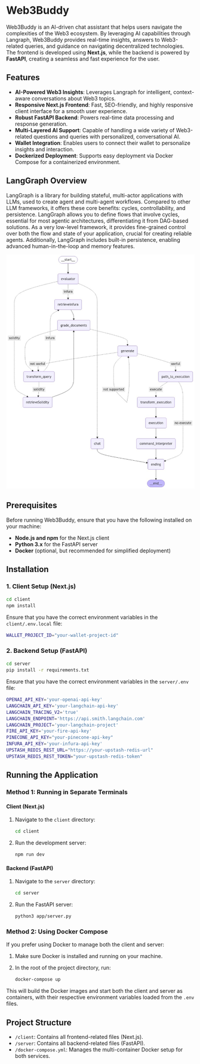 # Web3Buddy

Web3Buddy is an AI-driven chat assistant that helps users navigate the complexities of the Web3 ecosystem. By leveraging AI capabilities through Langraph, Web3Buddy provides real-time insights, answers to Web3-related queries, and guidance on navigating decentralized technologies. The frontend is developed using **Next.js**, while the backend is powered by **FastAPI**, creating a seamless and fast experience for the user.

## Features

- **AI-Powered Web3 Insights**: Leverages Langraph for intelligent, context-aware conversations about Web3 topics.
- **Responsive Next.js Frontend**: Fast, SEO-friendly, and highly responsive client interface for a smooth user experience.
- **Robust FastAPI Backend**: Powers real-time data processing and response generation.
- **Multi-Layered AI Support**: Capable of handling a wide variety of Web3-related questions and queries with personalized, conversational AI.
- **Wallet Integration**: Enables users to connect their wallet to personalize insights and interaction.
- **Dockerized Deployment**: Supports easy deployment via Docker Compose for a containerized environment.

## LangGraph Overview

LangGraph is a library for building stateful, multi-actor applications with LLMs, used to create agent and multi-agent workflows. Compared to other LLM frameworks, it offers these core benefits: cycles, controllability, and persistence. LangGraph allows you to define flows that involve cycles, essential for most agentic architectures, differentiating it from DAG-based solutions. As a very low-level framework, it provides fine-grained control over both the flow and state of your application, crucial for creating reliable agents. Additionally, LangGraph includes built-in persistence, enabling advanced human-in-the-loop and memory features.



![LangGraph Workflow](assets/workflow_image.png)

## Prerequisites

Before running Web3Buddy, ensure that you have the following installed on your machine:
- **Node.js and npm** for the Next.js client
- **Python 3.x** for the FastAPI server
- **Docker** (optional, but recommended for simplified deployment)

## Installation

### 1. Client Setup (Next.js)

```bash
cd client
npm install
```

Ensure that you have the correct environment variables in the `client/.env.local` file:

```bash
WALLET_PROJECT_ID="your-wallet-project-id"
```

### 2. Backend Setup (FastAPI)

```bash
cd server
pip install -r requirements.txt
```

Ensure that you have the correct environment variables in the `server/.env` file:

```bash
OPENAI_API_KEY='your-openai-api-key'
LANGCHAIN_API_KEY='your-langchain-api-key'
LANGCHAIN_TRACING_V2='true'
LANGCHAIN_ENDPOINT='https://api.smith.langchain.com'
LANGCHAIN_PROJECT='your-langchain-project'
FIRE_API_KEY='your-fire-api-key'
PINECONE_API_KEY="your-pinecone-api-key"
INFURA_API_KEY='your-infura-api-key'
UPSTASH_REDIS_REST_URL="https://your-upstash-redis-url"
UPSTASH_REDIS_REST_TOKEN="your-upstash-redis-token"
```

## Running the Application

### Method 1: Running in Separate Terminals

#### Client (Next.js)

1. Navigate to the `client` directory:

   ```bash
   cd client
   ```

2. Run the development server:

   ```bash
   npm run dev
   ```

#### Backend (FastAPI)

1. Navigate to the `server` directory:

   ```bash
   cd server
   ```

2. Run the FastAPI server:

   ```bash
   python3 app/server.py
   ```

### Method 2: Using Docker Compose

If you prefer using Docker to manage both the client and server:

1. Make sure Docker is installed and running on your machine.

2. In the root of the project directory, run:

   ```bash
   docker-compose up
   ```

This will build the Docker images and start both the client and server as containers, with their respective environment variables loaded from the `.env` files.

## Project Structure

- `/client`: Contains all frontend-related files (Next.js).
- `/server`: Contains all backend-related files (FastAPI).
- `/docker-compose.yml`: Manages the multi-container Docker setup for both services.
